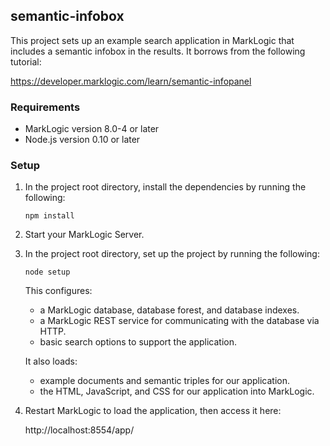 ## semantic-infobox

This project sets up an example search application in MarkLogic that includes a semantic infobox in the results. It borrows from the following tutorial:

https://developer.marklogic.com/learn/semantic-infopanel

### Requirements

- MarkLogic version 8.0-4 or later
- Node.js version 0.10 or later

### Setup

1. In the project root directory, install the dependencies by running the following:

   `npm install`

2. Start your MarkLogic Server.

3. In the project root directory, set up the project by running the following:

   `node setup`

   This configures:

   - a MarkLogic database, database forest, and database indexes.
   - a MarkLogic REST service for communicating with the database via HTTP.
   - basic search options to support the application.

   It also loads:

   - example documents and semantic triples for our application.
   - the HTML, JavaScript, and CSS for our application into MarkLogic.

4. Restart MarkLogic to load the application, then access it here:

   http://localhost:8554/app/

